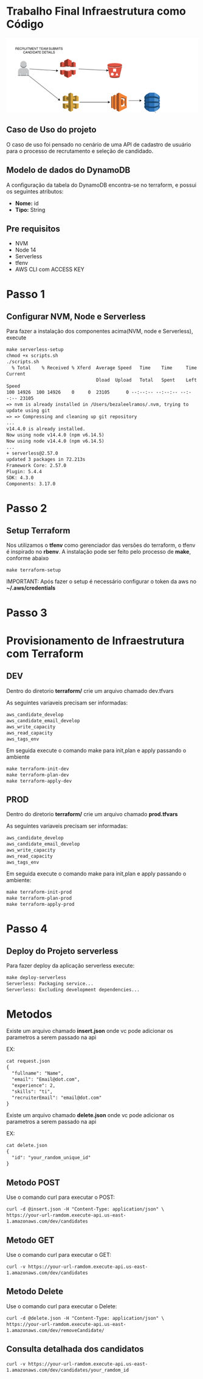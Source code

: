 
# Trabalho Final Infraestrutura como Código

![alt text](https://github.com/renatowow14/atividade-pos-IaaS/blob/main/images/image01.png)


## Caso de Uso do projeto

O caso de uso foi pensado no cenário de uma API de cadastro de usuário para o processo de recrutamento e seleção de candidado.

## Modelo de dados do DynamoDB

A configuração da tabela do DynamoDB encontra-se no terraform, e possui os seguintes atributos:

* **Nome:** id
* **Tipo:** String


## Pre requisitos

 - NVM
 - Node 14
 - Serverless
 - tfenv 
 - AWS CLI com ACCESS KEY



# Passo 1
## Configurar NVM, Node e Serverless

Para fazer a instalação dos componentes acima(NVM, node e Serverless), execute 

```
make serverless-setup
chmod +x scripts.sh
./scripts.sh
  % Total    % Received % Xferd  Average Speed   Time    Time     Time  Current
                                 Dload  Upload   Total   Spent    Left  Speed
100 14926  100 14926    0     0  23105      0 --:--:-- --:--:-- --:--:-- 23105
=> nvm is already installed in /Users/bezaleelramos/.nvm, trying to update using git
=> => Compressing and cleaning up git repository
...
v14.4.0 is already installed.
Now using node v14.4.0 (npm v6.14.5)
Now using node v14.4.0 (npm v6.14.5)
...
+ serverless@2.57.0
updated 3 packages in 72.213s
Framework Core: 2.57.0
Plugin: 5.4.4
SDK: 4.3.0
Components: 3.17.0
```
# Passo 2
## Setup Terraform

Nos utilizamos o **tfenv** como gerenciador das versões do terraform, o tfenv é inspirado no **rbenv**. A instalação pode ser feito pelo processo de **make**, conforme abaixo

```
make terraform-setup
```

IMPORTANT: Após fazer o setup é necessário configurar o token da aws no **~/.aws/credentials**


# Passo 3
# Provisionamento de  Infraestrutura com Terraform

## DEV

Dentro do diretorio **terraform/** crie um arquivo chamado dev.tfvars

As seguintes variaveis precisam ser informadas:

```
aws_candidate_develop
aws_candidate_email_develop
aws_write_capacity  
aws_read_capacity  
aws_tags_env
```

Em seguida execute o comando make para init,plan e apply passando o ambiente

```
make terraform-init-dev
make terraform-plan-dev
make terraform-apply-dev

```

## PROD

Dentro do diretorio **terraform/** crie um arquivo chamado **prod.tfvars**

As seguintes variaveis precisam ser informadas:

```
aws_candidate_develop
aws_candidate_email_develop
aws_write_capacity  
aws_read_capacity  
aws_tags_env
```

Em seguida execute o comando make para init,plan e apply passando o ambiente:

```
make terraform-init-prod
make terraform-plan-prod
make terraform-apply-prod

```
# Passo 4
## Deploy do Projeto serverless

Para fazer deploy da aplicação serverless execute:

```
make deploy-serverless
Serverless: Packaging service...
Serverless: Excluding development dependencies...

```

# Metodos

Existe um arquivo chamado **insert.json** onde vc pode adicionar os parametros a serem passado na api

EX: 

```
cat request.json
{
  "fullname": "Name",
  "email": "Email@dot.com",
  "experience": 2,
  "skills": "ti",
  "recruiterEmail": "email@dot.com"
}

```

Existe um arquivo chamado **delete.json** onde vc pode adicionar os parametros a serem passado na api

EX: 

```
cat delete.json
{
  "id": "your_random_unique_id"
}

```

## Metodo POST

Use o comando curl para executar o POST:

```
curl -d @insert.json -H "Content-Type: application/json" \
https://your-url-ramdom.execute-api.us-east-1.amazonaws.com/dev/candidates

```

## Metodo GET

Use o comando curl para executar o GET:

```
curl -v https://your-url-ramdom.execute-api.us-east-1.amazonaws.com/dev/candidates
```

## Metodo Delete

Use o comando curl para executar o Delete:

```
curl -d @delete.json -H "Content-Type: application/json" \
https://your-url-ramdom.execute-api.us-east-1.amazonaws.com/dev/removeCandidate/

```

## Consulta detalhada dos candidatos

```
curl -v https://your-url-ramdom.execute-api.us-east-1.amazonaws.com/dev/candidates/your_ramdom_id
```
